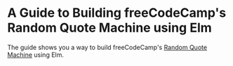 # A Guide to Building freeCodeCamp's Random Quote Machine using Elm

The guide shows you a way to build freeCodeCamp's [Random Quote Machine](https://www.freecodecamp.org/learn/front-end-development-libraries/front-end-development-libraries-projects/build-a-random-quote-machine) using Elm.

